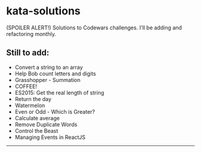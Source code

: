 # kata-solutions
(SPOILER ALERT!) Solutions to Codewars challenges. I'll be adding and refactoring monthly.
## Still to add:
 - Convert a string to an array
 - Help Bob count letters and digits
 - Grasshopper - Summation
 - COFFEE!
 - ES2015: Get the real length of string
 - Return the day
 - Watermelon
 - Even or Odd - Which is Greater?
 - Calculate average
 - Remove Duplicate Words
 - Control the Beast
 - Managing Events in ReactJS
 ____
 
